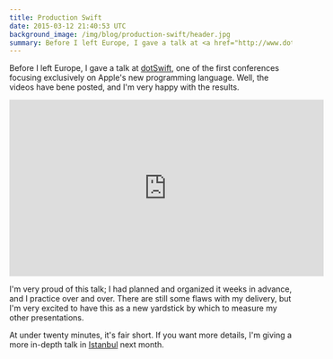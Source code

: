 ```yaml
---
title: Production Swift
date: 2015-03-12 21:40:53 UTC
background_image: /img/blog/production-swift/header.jpg
summary: Before I left Europe, I gave a talk at <a href="http://www.dotswift.io">dotSwift</a>, one of the first conferences focusing exclusively on Apple's new programming language.
---
```


Before I left Europe, I gave a talk at [dotSwift](http://www.dotswift.io), one of the first conferences focusing exclusively on Apple's new programming language. Well, the videos have bene posted, and I'm very happy with the results.

<div class="embed-responsive embed-responsive-16by9">
	<iframe width="560" height="315" src="https://www.youtube.com/embed/oMn4sspgrkQ" frameborder="0" class="embed-responsive-item" allowfullscreen></iframe>
</div>

I'm very proud of this talk; I had planned and organized it weeks in advance, and I practice over and over. There are still some flaws with my delivery, but I'm very excited to have this as a new yardstick by which to measure my other presentations. 

<script async class="speakerdeck-embed" data-id="79a7ada323a74a029909d03d3639288d" data-ratio="1.77777777777778" src="//speakerdeck.com/assets/embed.js"></script>

At under twenty minutes, it's fair short. If you want more details, I'm giving a more in-depth talk in [Istanbul](http://www.istanbultechtalks.com) next month.